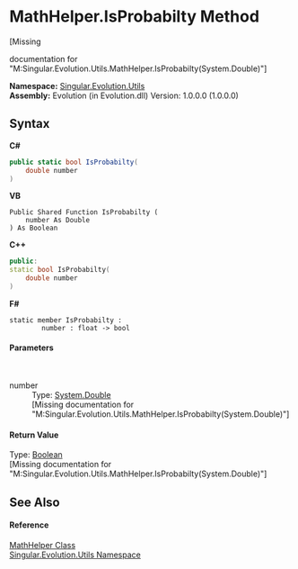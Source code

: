 # MathHelper.IsProbabilty Method 
 

\[Missing <summary> documentation for "M:Singular.Evolution.Utils.MathHelper.IsProbabilty(System.Double)"\]

**Namespace:**&nbsp;<a href="bb7b030e-87d6-8095-f2c6-b0b821b0d323">Singular.Evolution.Utils</a><br />**Assembly:**&nbsp;Evolution (in Evolution.dll) Version: 1.0.0.0 (1.0.0.0)

## Syntax

**C#**<br />
``` C#
public static bool IsProbabilty(
	double number
)
```

**VB**<br />
``` VB
Public Shared Function IsProbabilty ( 
	number As Double
) As Boolean
```

**C++**<br />
``` C++
public:
static bool IsProbabilty(
	double number
)
```

**F#**<br />
``` F#
static member IsProbabilty : 
        number : float -> bool 

```


#### Parameters
&nbsp;<dl><dt>number</dt><dd>Type: <a href="http://msdn2.microsoft.com/en-us/library/643eft0t" target="_blank">System.Double</a><br />\[Missing <param name="number"/> documentation for "M:Singular.Evolution.Utils.MathHelper.IsProbabilty(System.Double)"\]</dd></dl>

#### Return Value
Type: <a href="http://msdn2.microsoft.com/en-us/library/a28wyd50" target="_blank">Boolean</a><br />\[Missing <returns> documentation for "M:Singular.Evolution.Utils.MathHelper.IsProbabilty(System.Double)"\]

## See Also


#### Reference
<a href="bbce1819-ea5a-d666-8610-6d14b944b981">MathHelper Class</a><br /><a href="bb7b030e-87d6-8095-f2c6-b0b821b0d323">Singular.Evolution.Utils Namespace</a><br />